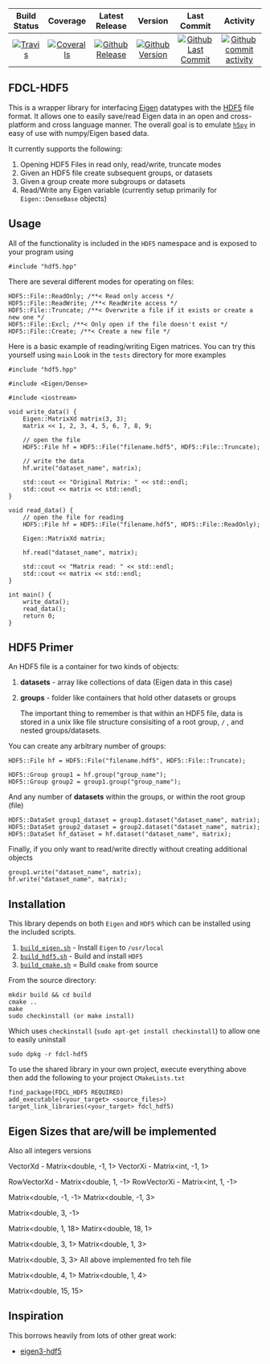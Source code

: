 | Build Status                             | Coverage                                    | Latest Release                                      | Version                                             | Last Commit                                                     | Activity
| :--------------------------------------: | :-------------:                             | :--------------------------:                        | :----:                                              | :------:                                                        | :------:
| [![Travis][travis_shield]][travis]       | [![Coveralls][coveralls_shield]][coveralls] | [![Github Release][release_shield]][github_release] | [![Github Version][version_shield]][github_version] | [![Github Last Commit][last_commit_shield]][github_last_commit] | [![Github commit activity][activity_shield]][github_activity]

[travis_shield]: https://travis-ci.org/skulumani/fdcl-hdf5.svg?branch=master 
[release_shield]: https://img.shields.io/github/release/skulumani/fdcl-hdf5.svg
[version_shield]: https://badge.fury.io/gh/skulumani%2Ffdcl-hdf5.svg
[last_commit_shield]: https://img.shields.io/github/last-commit/skulumani/fdcl-hdf5.svg
[activity_shield]: https://img.shields.io/github/commit-activity/y/skulumani/fdcl-hdf5.svg
[coveralls_shield]: https://coveralls.io/repos/github/skulumani/fdcl-hdf5/badge.svg?branch=master

[travis]: https://travis-ci.org/skulumani/fdcl-hdf5
[github_release]: https://github.com/skulumani/fdcl-hdf5/releases/latest
[github_version]: https://github.com/skulumani/fdcl-hdf5/releases/latest
[github_last_commit]: https://github.com/skulumani/fdcl-hdf5/commits/master
[github_activity]: https://github.com/skulumani/fdcl-hdf5/graphs/commit-activity
[coveralls]: https://coveralls.io/github/skulumani/fdcl-hdf5?branch=master

## FDCL-HDF5

This is a wrapper library for interfacing [Eigen](eigen.tuxfamily.org) datatypes with the [HDF5](https://support.hdfgroup.org/HDF5/) file format.
It allows one to easily save/read Eigen data in an open and cross-platform and cross language manner.
The overall goal is to emulate [`h5py`](http://docs.h5py.org/en/latest/quick.html) in easy of use with numpy/Eigen based data.

It currently supports the following:

1. Opening HDF5 Files in read only, read/write, truncate modes
2. Given an HDF5 file create subsequent groups, or datasets 
3. Given a group create more subgroups or datasets
4. Read/Write any Eigen variable (currently setup primarily for `Eigen::DenseBase` objects)

## Usage

All of the functionality is included in the `HDF5` namespace and is exposed to your program using

~~~
#include "hdf5.hpp"
~~~

There are several different modes for operating on files:

~~~
HDF5::File::ReadOnly; /**< Read only access */
HDF5::File::ReadWrite; /**< ReadWrite access */
HDF5::File::Truncate; /**< Overwrite a file if it exists or create a new one */
HDF5::File::Excl; /**< Only open if the file doesn't exist */
HDF5::File::Create; /**< Create a new file */
~~~

Here is a basic example of reading/writing Eigen matrices.
You can try this yourself using `main`
Look in the `tests` directory for more examples 
~~~
#include "hdf5.hpp"

#include <Eigen/Dense>

#include <iostream>

void write_data() {
    Eigen::MatrixXd matrix(3, 3);
    matrix << 1, 2, 3, 4, 5, 6, 7, 8, 9;

    // open the file 
    HDF5::File hf = HDF5::File("filename.hdf5", HDF5::File::Truncate);

    // write the data
    hf.write("dataset_name", matrix);
    
    std::cout << "Original Matrix: " << std::endl;
    std::cout << matrix << std::endl;
}

void read_data() {
    // open the file for reading
    HDF5::File hf = HDF5::File("filename.hdf5", HDF5::File::ReadOnly);

    Eigen::MatrixXd matrix;

    hf.read("dataset_name", matrix);
    
    std::cout << "Matrix read: " << std::endl;
    std::cout << matrix << std::endl;
}

int main() {
    write_data();
    read_data();
    return 0;
}
~~~

## HDF5 Primer

An HDF5 file is a container for two kinds of objects:

1. **datasets** - array like collections of data (Eigen data in this case)
2. **groups** - folder like containers that hold other datasets or groups

    The important thing to remember is that within an HDF5 file, data is stored in a unix like file structure consisiting of a root group, `/` , and nested groups/datasets.

You can create any arbitrary number of  groups:

~~~
HDF5::File hf = HDF5::File("filename.hdf5", HDF5::File::Truncate);

HDF5::Group group1 = hf.group("group_name");
HDF5::Group group2 = group1.group("group_name");
~~~

And any number of **datasets** within the groups, or within the root group (file)

~~~
HDF5::DataSet group1_dataset = group1.dataset("dataset_name", matrix);
HDF5::DataSet group2_dataset = group2.dataset("dataset_name", matrix);
HDF5::DataSet hf_dataset = hf.dataset("dataset_name", matrix);
~~~

Finally, if you only want to read/write directly without creating additional objects

~~~
group1.write("dataset_name", matrix);
hf.write("dataset_name", matrix);
~~~

## Installation

This library depends on both `Eigen` and `HDF5` which can be installed using the included scripts.

1. [`build_eigen.sh`]( ./scripts/buid_eigen.sh ) - Install `Eigen` to `/usr/local`
2. [`build_hdf5.sh`]( ./scripts/build_hdf5.sh ) - Build and install `HDF5`
3. [`build_cmake.sh`](./scripts/build_cmake.sh) = Build `cmake` from source

From the source directory:

~~~
mkdir build && cd build
cmake ..
make
sudo checkinstall (or make install)
~~~~

Which uses `checkinstall` (`sudo apt-get install checkinstall`) to allow one to easily uninstall

~~~
sudo dpkg -r fdcl-hdf5
~~~

To use the shared library in your own project, execute everything above then add the following to your project `CMakeLists.txt`

~~~
find_package(FDCL_HDF5 REQUIRED)
add_executable(<your_target> <source_files>)
target_link_libraries(<your_target> fdcl_hdf5)
~~~

## Eigen Sizes that are/will be implemented

Also all integers versions

VectorXd - Matrix<double, -1, 1>
VectorXi - Matrix<int, -1, 1>

RowVectorXd - Matrix<double, 1, -1>
RowVectorXi - Matrix<int, 1, -1>

Matrix<double, -1, -1>
Matrix<double, -1, 3>

Matrix<double, 3, -1> 


Matrix<double, 1, 18>
Matirx<double, 18, 1>

Matrix<double, 3, 1>
Matrix<double, 1, 3>

Matrix<double, 3, 3>
All above implemented fro teh file

Matrix<double, 4, 1>
Matrix<double, 1, 4>

Matrix<double, 15, 15>

## Inspiration

This borrows heavily from lots of other great work:

* [eigen3-hdf5](https://github.com/garrison/eigen3-hdf5)
